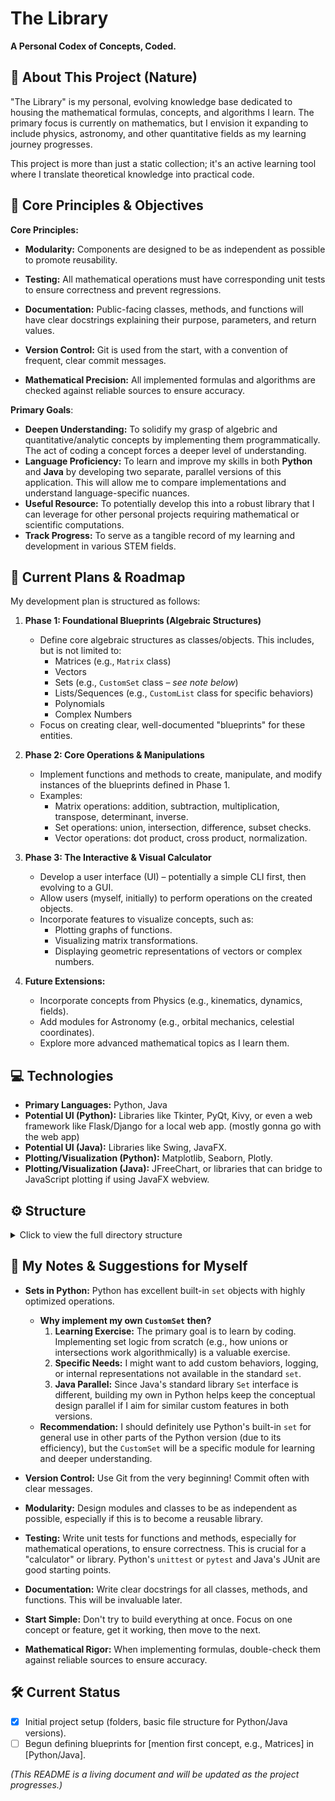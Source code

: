 # The Library

**A Personal Codex of Concepts, Coded.**

## 📖 About This Project (Nature)

"The Library" is my personal, evolving knowledge base dedicated to housing the mathematical formulas, concepts, and algorithms I learn. The primary focus is currently on mathematics, but I envision it expanding to include physics, astronomy, and other quantitative fields as my learning journey progresses.

This project is more than just a static collection; it's an active learning tool where I translate theoretical knowledge into practical code.

## 🎯 Core Principles & Objectives

**Core Principles:**

- **Modularity:** Components are designed to be as independent as possible to promote reusability.

- **Testing:** All mathematical operations must have corresponding unit tests to ensure correctness and prevent regressions.

- **Documentation:** Public-facing classes, methods, and functions will have clear docstrings explaining their purpose, parameters, and return values.

- **Version Control:** Git is used from the start, with a convention of frequent, clear commit messages.

- **Mathematical Precision:** All implemented formulas and algorithms are checked against reliable sources to ensure accuracy.

**Primary Goals**:

*   **Deepen Understanding:** To solidify my grasp of algebric and quantitative/analytic concepts by implementing them programmatically. The act of coding a concept forces a deeper level of understanding.
*   **Language Proficiency:** To learn and improve my skills in both **Python** and **Java** by developing two separate, parallel versions of this application. This will allow me to compare implementations and understand language-specific nuances.
*   **Useful Resource:** To potentially develop this into a robust library that I can leverage for other personal projects requiring mathematical or scientific computations.
*   **Track Progress:** To serve as a tangible record of my learning and development in various STEM fields.

## 🚀 Current Plans & Roadmap

My development plan is structured as follows:

1.  **Phase 1: Foundational Blueprints (Algebraic Structures)**
    *   Define core algebraic structures as classes/objects. This includes, but is not limited to:
        *   Matrices (e.g., `Matrix` class)
        *   Vectors
        *   Sets (e.g., `CustomSet` class – *see note below*)
        *   Lists/Sequences (e.g., `CustomList` class for specific behaviors)
        *   Polynomials
        *   Complex Numbers
    *   Focus on creating clear, well-documented "blueprints" for these entities.

2.  **Phase 2: Core Operations & Manipulations**
    *   Implement functions and methods to create, manipulate, and modify instances of the blueprints defined in Phase 1.
    *   Examples:
        *   Matrix operations: addition, subtraction, multiplication, transpose, determinant, inverse.
        *   Set operations: union, intersection, difference, subset checks.
        *   Vector operations: dot product, cross product, normalization.

3.  **Phase 3: The Interactive & Visual Calculator**
    *   Develop a user interface (UI) – potentially a simple CLI first, then evolving to a GUI.
    *   Allow users (myself, initially) to perform operations on the created objects.
    *   Incorporate features to visualize concepts, such as:
        *   Plotting graphs of functions.
        *   Visualizing matrix transformations.
        *   Displaying geometric representations of vectors or complex numbers.

4.  **Future Extensions:**
    *   Incorporate concepts from Physics (e.g., kinematics, dynamics, fields).
    *   Add modules for Astronomy (e.g., orbital mechanics, celestial coordinates).
    *   Explore more advanced mathematical topics as I learn them.

## 💻 Technologies

*   **Primary Languages:** Python, Java
*   **Potential UI (Python):** Libraries like Tkinter, PyQt, Kivy, or even a web framework like Flask/Django for a local web app. (mostly gonna go with the web app)
*   **Potential UI (Java):** Libraries like Swing, JavaFX.
*   **Plotting/Visualization (Python):** Matplotlib, Seaborn, Plotly.
*   **Plotting/Visualization (Java):** JFreeChart, or libraries that can bridge to JavaScript plotting if using JavaFX webview.

## ⚙ Structure

<details>
<summary>Click to view the full directory structure</summary>

    
    TheLibrary/
    ├── .gitignore
    ├── LICENSE                                        # MIT probably ?
    ├── README.md                                 
    ├── IDEAS.md                                # <-- NEW: Brainstorming Log for future concepts.
    │
    ├── docs/                                     # <-- NEW: Project dashboard and documentation site.
    │   ├── index.html                          # The main project index.
    │   ├── style.css                           # Styles for the index.
    │   └── script.js                           # Scripts for interactivity (filtering tags, etc.).
    │ 
    └── src/
        ├── python/
        │   ├── __main__.py
        │   ├── requirements.txt
        │   ├── tests/
        │   │   ├── __init__.py
        │   │   ├── mathematics/
        │   │   │   ├── __init__.py
        │   │   │   ├── foundations/
        │   │   │   │   └── test_number_theory.py
        │   │   │   └── algebra/
        │   │   │       ├── test_polynomial.py
        │   │   │       └── linear_algebra/
        │   │   │           ├── test_vector.py
        │   │   │           └── test_matrix.py
        │   │
        │   └── lib/
        │       ├── __init__.py
        │       │
        │       ├── mathematics/                      # Section: Mathematics
        │       │   ├── __init__.py
        │       │   │
        │       │   ├── foundations/                  # Shelf 1: Foundations
        │       │   │   ├── __init__.py
        │       │   │   ├── set_theory.py
        │       │   │   ├── combinatorics.py
        │       │   │   └── number_theory.py
        │       │   │
        │       │   ├── algebra/                      # Shelf 2: Algebra
        │       │   │   ├── __init__.py
        │       │   │   ├── abstract_structures.py
        │       │   │   ├── polynomials.py
        │       │   │   └── linear_algebra/
        │       │   │       ├── __init__.py
        │       │   │       ├── vector.py
        │       │   │       ├── matrix.py
        │       │   │       └── determinant.py
        │       │   │
        │       │   ├── analysis/                     # Shelf 3: Analysis
        │       │   │   ├── __init__.py
        │       │   │   ├── sequences_and_series.py
        │       │   │   ├── calculus.py
        │       │   │   └── differential_equations.py
        │       │   │
        │       │   └── geometry/                     # Shelf 4: Geometry
        │       │       ├── __init__.py
        │       │       └── euclidean_space.py
        │       │
        │       └── physics/                          # Section: Physics (Ready for future expansion)
        │           ├── __init__.py
        │           └── mechanics/
        │               ├── __init__.py
        │               └── kinematics.py
        │
        └── java/
            ├── pom.xml
            └── src/
                ├── main/
                │   └── java/
                │       └── com/socrateingenieour/thelibrary/
                │           ├── Main.java
                │           │
                │           ├── mathematics/                  # Section: Mathematics
                │           │   ├── package-info.java
                │           │   │
                │           │   ├── foundations/              # Shelf 1: Foundations
                │           │   │   ├── package-info.java
                │           │   │   ├── SetTheory.java
                │           │   │   └── NumberTheory.java
                │           │   │
                │           │   ├── algebra/                  # Shelf 2: Algebra
                │           │   │   ├── package-info.java
                │           │   │   ├── abstract_structures/
                │           │   │   │    ├── package-info.java
                │           │   │   │    ├── Group.java
                │           │   │   │    └── Ring.java
                │           │   │   ├── Polynomial.java
                │           │   │   └── linear_algebra/
                │           │   │       ├── package-info.java
                │           │   │       ├── Vector.java
                │           │   │       ├── Matrix.java
                │           │   │       └── Determinant.java
                │           │   │
                │           │   ├── analysis/                 # Shelf 3: Analysis
                │           │   │   ├── package-info.java
                │           │   │   ├── Sequence.java
                │           │   │   ├── Calculus.java
                │           │   │   └── DifferentialEquation.java
                │           │   │
                │           │   └── geometry/                 # Shelf 4: Geometry
                │           │       ├── package-info.java
                │           │       └── EuclideanSpace.java
                │           │
                │           └── physics/                      # Section: Physics (Ready)
                │               ├── package-info.java
                │               └── mechanics/
                │                   ├── package-info.java
                │                   └── Kinematics.java
                │
                └── test/
                    └── java/
                        └── com/socrateingenieour/thelibrary/
                            └── mathematics/
                                └── algebra/
                                    └── linear_algebra/
                                        ├── VectorTest.java
                                        └── MatrixTest.java
    
</details>



## 📝 My Notes & Suggestions for Myself

*   **Sets in Python:** Python has excellent built-in `set` objects with highly optimized operations.
    *   **Why implement my own `CustomSet` then?**
        1.  **Learning Exercise:** The primary goal is to learn by coding. Implementing set logic from scratch (e.g., how unions or intersections work algorithmically) is a valuable exercise.
        2.  **Specific Needs:** I might want to add custom behaviors, logging, or internal representations not available in the standard `set`.
        3.  **Java Parallel:** Since Java's standard library `Set` interface is different, building my own in Python helps keep the conceptual design parallel if I aim for similar custom features in both versions.
    *   **Recommendation:** I should definitely use Python's built-in `set` for general use in other parts of the Python version (due to its efficiency), but the `CustomSet` will be a specific module for learning and deeper understanding.

*   **Version Control:** Use Git from the very beginning! Commit often with clear messages.
*   **Modularity:** Design modules and classes to be as independent as possible, especially if this is to become a reusable library.
*   **Testing:** Write unit tests for functions and methods, especially for mathematical operations, to ensure correctness. This is crucial for a "calculator" or library. Python's `unittest` or `pytest` and Java's JUnit are good starting points.
*   **Documentation:** Write clear docstrings for all classes, methods, and functions. This will be invaluable later.
*   **Start Simple:** Don't try to build everything at once. Focus on one concept or feature, get it working, then move to the next.
*   **Mathematical Rigor:** When implementing formulas, double-check them against reliable sources to ensure accuracy.

## 🛠️ Current Status

*   [x] Initial project setup (folders, basic file structure for Python/Java versions).
*   [ ] Begun defining blueprints for [mention first concept, e.g., Matrices] in [Python/Java].

*(This README is a living document and will be updated as the project progresses.)*